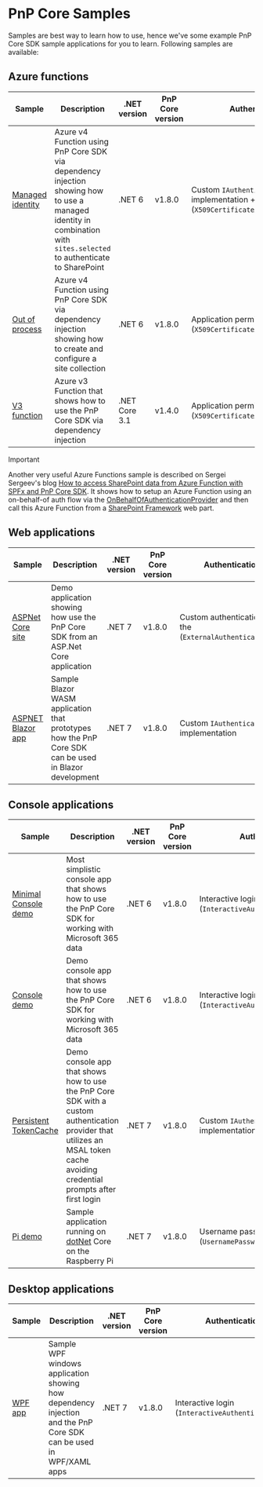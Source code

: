 # PnP Core Samples

Samples are best way to learn how to use, hence we've some example PnP Core SDK sample applications for you to learn. Following samples are available:

## Azure functions

Sample | Description | .NET version | PnP Core version | Authentication Type | Function mode
-------|-------------|--------------|------------------|---------------------|--------------
[Managed identity](Demo.AzFunction.ManagedIdentity/README.md) | Azure v4 Function using PnP Core SDK via dependency injection showing how to use a managed identity in combination with `sites.selected` to authenticate to SharePoint | .NET 6 | v1.8.0 | Custom `IAuthenticationProvider` implementation + application permissions (`X509CertificateAuthenticationProvider`) | V4, in-process
[Out of process](Demo.AzureFunction.OutOfProcess.AppOnly/readme.md) | Azure v4 Function using PnP Core SDK via dependency injection showing how to create and configure a site collection | .NET 6 | v1.8.0 | Application permissions (`X509CertificateAuthenticationProvider`) | V4, isolated process
[V3 function](Demo.AzureFunction/README.md) | Azure v3 Function that shows how to use the PnP Core SDK via dependency injection | .NET Core 3.1 | v1.4.0 | Application permissions (`X509CertificateAuthenticationProvider`) | V3, in-process

> [!Important]
> Another very useful Azure Functions sample is described on Sergei Sergeev's blog [How to access SharePoint data from Azure Function with SPFx and PnP Core SDK](https://spblog.net/post/2020/12/10/how-to-access-sharepoint-data-from-azure-function-with-spfx-and-pnp-core). It shows how to setup an Azure Function using an on-behalf-of auth flow via the [OnBehalfOfAuthenticationProvider](https://pnp.github.io/pnpcore/api/PnP.Core.Auth.OnBehalfOfAuthenticationProvider.html) and then call this Azure Function from a [SharePoint Framework](https://docs.microsoft.com/en-us/sharepoint/dev/spfx/sharepoint-framework-overview) web part.

## Web applications

Sample | Description | .NET version | PnP Core version | Authentication Type
-------|-------------|-----------------|-------------|----------------
[ASPNet Core site](Demo.ASPNetCore/README.md) | Demo application showing how use the PnP Core SDK from an ASP.Net Core application | .NET 7 | v1.8.0 | Custom authentication is used via the (`ExternalAuthenticationProvider`)
[ASPNET Blazor app](Demo.Blazor/README.md) | Sample Blazor WASM application that prototypes how the PnP Core SDK can be used in Blazor development | .NET 7 | v1.8.0 | Custom `IAuthenticationProvider` implementation

## Console applications

Sample | Description | .NET version | PnP Core version | Authentication Type
-------|-------------|-----------------|-------------|----------------
[Minimal Console demo](Demo.Console.Minimal/readme.md) | Most simplistic console app that shows how to use the PnP Core SDK for working with Microsoft 365 data | .NET 6 | v1.8.0 | Interactive login (`InteractiveAuthenticationProvider`)
[Console demo](Demo.Console/README.md) | Demo console app that shows how to use the PnP Core SDK for working with Microsoft 365 data | .NET 6 | v1.8.0 | Interactive login (`InteractiveAuthenticationProvider`)
[Persistent TokenCache](Demo.PersistentTokenCache/README.md) | Demo console app that shows how to use the PnP Core SDK with a custom authentication provider that utilizes an MSAL token cache avoiding credential prompts after first login | .NET 7 | v1.8.0 | Custom `IAuthenticationProvider` implementation
[Pi demo](Demo.RPi/README.md) | Sample application running on [dotNet](https://dotnet.microsoft.com/download/dotnet-core/3.1) Core on the Raspberry Pi | .NET 7 | v1.8.0 | Username password login (`UsernamePasswordAuthenticationProvider`)

## Desktop applications

Sample | Description | .NET version | PnP Core version | Authentication Type
-------|-------------|-----------------|-------------|----------------
[WPF app](Demo.WPF/README.md) | Sample WPF windows application showing how dependency injection and the PnP Core SDK can be used in WPF/XAML apps | .NET 7 | v1.8.0 | Interactive login (`InteractiveAuthenticationProvider`)
